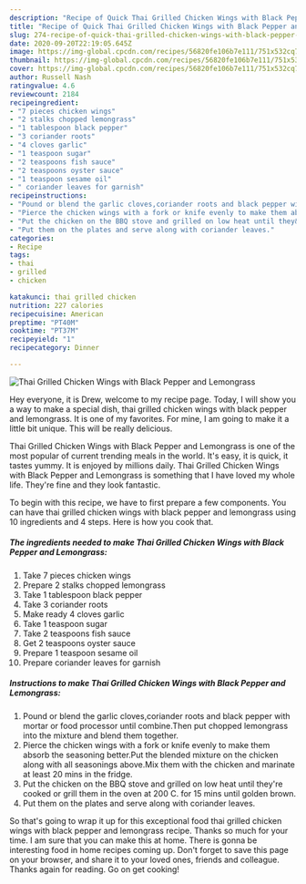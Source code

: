 ```yaml
---
description: "Recipe of Quick Thai Grilled Chicken Wings with Black Pepper and Lemongrass"
title: "Recipe of Quick Thai Grilled Chicken Wings with Black Pepper and Lemongrass"
slug: 274-recipe-of-quick-thai-grilled-chicken-wings-with-black-pepper-and-lemongrass
date: 2020-09-20T22:19:05.645Z
image: https://img-global.cpcdn.com/recipes/56820fe106b7e111/751x532cq70/thai-grilled-chicken-wings-with-black-pepper-and-lemongrass-recipe-main-photo.jpg
thumbnail: https://img-global.cpcdn.com/recipes/56820fe106b7e111/751x532cq70/thai-grilled-chicken-wings-with-black-pepper-and-lemongrass-recipe-main-photo.jpg
cover: https://img-global.cpcdn.com/recipes/56820fe106b7e111/751x532cq70/thai-grilled-chicken-wings-with-black-pepper-and-lemongrass-recipe-main-photo.jpg
author: Russell Nash
ratingvalue: 4.6
reviewcount: 2184
recipeingredient:
- "7 pieces chicken wings"
- "2 stalks chopped lemongrass"
- "1 tablespoon black pepper"
- "3 coriander roots"
- "4 cloves garlic"
- "1 teaspoon sugar"
- "2 teaspoons fish sauce"
- "2 teaspoons oyster sauce"
- "1 teaspoon sesame oil"
- " coriander leaves for garnish"
recipeinstructions:
- "Pound or blend the garlic cloves,coriander roots and black pepper with mortar or food processor until combine.Then put chopped lemongrass into the mixture and blend them together."
- "Pierce the chicken wings with a fork or knife evenly to make them absorb the seasoning better.Put the blended mixture on the chicken along with all seasonings above.Mix them with the chicken and marinate at least 20 mins in the fridge."
- "Put the chicken on the BBQ stove and grilled on low heat until they&#39;re cooked or grill them in the oven at 200 C. for 15 mins until golden brown."
- "Put them on the plates and serve along with coriander leaves."
categories:
- Recipe
tags:
- thai
- grilled
- chicken

katakunci: thai grilled chicken 
nutrition: 227 calories
recipecuisine: American
preptime: "PT40M"
cooktime: "PT37M"
recipeyield: "1"
recipecategory: Dinner

---
```



![Thai Grilled Chicken Wings with Black Pepper and Lemongrass](https://img-global.cpcdn.com/recipes/56820fe106b7e111/751x532cq70/thai-grilled-chicken-wings-with-black-pepper-and-lemongrass-recipe-main-photo.jpg)

Hey everyone, it is Drew, welcome to my recipe page. Today, I will show you a way to make a special dish, thai grilled chicken wings with black pepper and lemongrass. It is one of my favorites. For mine, I am going to make it a little bit unique. This will be really delicious.

Thai Grilled Chicken Wings with Black Pepper and Lemongrass is one of the most popular of current trending meals in the world. It's easy, it is quick, it tastes yummy. It is enjoyed by millions daily. Thai Grilled Chicken Wings with Black Pepper and Lemongrass is something that I have loved my whole life. They're fine and they look fantastic.




To begin with this recipe, we have to first prepare a few components. You can have thai grilled chicken wings with black pepper and lemongrass using 10 ingredients and 4 steps. Here is how you cook that.

<!--inarticleads1-->

##### The ingredients needed to make Thai Grilled Chicken Wings with Black Pepper and Lemongrass:

1. Take 7 pieces chicken wings
1. Prepare 2 stalks chopped lemongrass
1. Take 1 tablespoon black pepper
1. Take 3 coriander roots
1. Make ready 4 cloves garlic
1. Take 1 teaspoon sugar
1. Take 2 teaspoons fish sauce
1. Get 2 teaspoons oyster sauce
1. Prepare 1 teaspoon sesame oil
1. Prepare  coriander leaves for garnish




<!--inarticleads2-->

##### Instructions to make Thai Grilled Chicken Wings with Black Pepper and Lemongrass:

1. Pound or blend the garlic cloves,coriander roots and black pepper with mortar or food processor until combine.Then put chopped lemongrass into the mixture and blend them together.
1. Pierce the chicken wings with a fork or knife evenly to make them absorb the seasoning better.Put the blended mixture on the chicken along with all seasonings above.Mix them with the chicken and marinate at least 20 mins in the fridge.
1. Put the chicken on the BBQ stove and grilled on low heat until they&#39;re cooked or grill them in the oven at 200 C. for 15 mins until golden brown.
1. Put them on the plates and serve along with coriander leaves.




So that's going to wrap it up for this exceptional food thai grilled chicken wings with black pepper and lemongrass recipe. Thanks so much for your time. I am sure that you can make this at home. There is gonna be interesting food in home recipes coming up. Don't forget to save this page on your browser, and share it to your loved ones, friends and colleague. Thanks again for reading. Go on get cooking!
